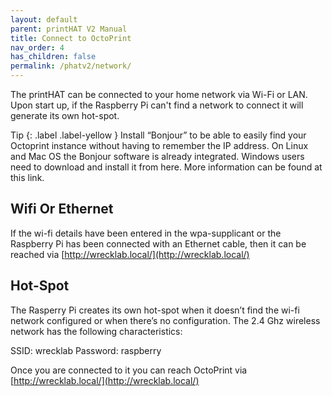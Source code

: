 ```yaml
---
layout: default
parent: printHAT V2 Manual
title: Connect to OctoPrint
nav_order: 4
has_children: false
permalink: /phatv2/network/
---
```


The printHAT can be connected to your home network via Wi-Fi or LAN. Upon start up, if the Raspberry Pi can't find a network to connect it will generate its own hot-spot.

Tip {: .label .label-yellow }
Install “Bonjour” to be able to easily find your Octoprint instance without having to remember the IP address.
On Linux and Mac OS the Bonjour software is already integrated. Windows users need to download and install it from here. More information can be found at this link.

## Wifi Or Ethernet
If the wi-fi details have been entered in the wpa-supplicant or the Raspberry Pi has been connected with an Ethernet cable, then it can be reached via [http://wrecklab.local/](http://wrecklab.local/)

## Hot-Spot
The Rasperry Pi creates its own hot-spot when it doesn’t find the wi-fi network configured or when there’s no configuration. The 2.4 Ghz wireless network has the following characteristics:

SSID: wrecklab
Password: raspberry

Once you are connected to it you can reach OctoPrint via [http://wrecklab.local/](http://wrecklab.local/)

